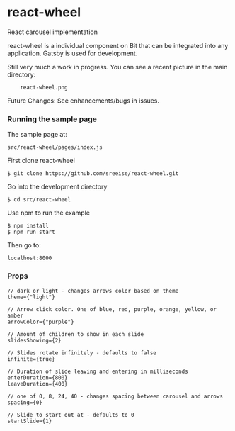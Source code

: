 # react-wheel
React carousel implementation

react-wheel is a individual component on Bit that can be integrated into any application.
Gatsby is used for development.

Still very much a work in progress. You can see a recent picture in the main directory:

        react-wheel.png

Future Changes: See enhancements/bugs in issues.

### Running the sample page
The sample page at:
 
    src/react-wheel/pages/index.js

First clone react-wheel

    $ git clone https://github.com/sreeise/react-wheel.git
    
Go into the development directory

    $ cd src/react-wheel
    
Use npm to run the example

    $ npm install
    $ npm run start
    
Then go to:

    localhost:8000

### Props

    // dark or light - changes arrows color based on theme
    theme={"light"} 
    
    // Arrow click color. One of blue, red, purple, orange, yellow, or amber
    arrowColor={"purple"}  
    
    // Amount of children to show in each slide
    slidesShowing={2}
    
    // Slides rotate infinitely - defaults to false
    infinite={true}
    
    // Duration of slide leaving and entering in milliseconds
    enterDuration={800} 
    leaveDuration={400}
    
    // one of 0, 8, 24, 40 - changes spacing between carousel and arrows  
    spacing={0}
    
    // Slide to start out at - defaults to 0
    startSlide={1}
